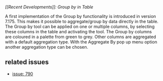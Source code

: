 *[[Recent Developments]]: Group by in Table*

A first implementation of the Group by functionality is introduced in version 7.175. This makes it possible to aggregate/group by data directly in the table. The Group by tool can be applied on one or multiple columns, by selecting these columns in the table and activating the tool. The Group by columns are coloured in a palette from green to grey. Other columns are aggregated with a default aggregation type. With  the Aggregate By pop up menu option another aggregation type can be chosen.

## related issues

-   [issue: 790](http://mantis.objectvision.nl/view.php?id=790)